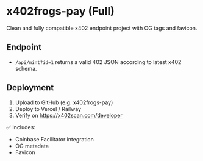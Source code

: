 # x402frogs-pay (Full)

Clean and fully compatible x402 endpoint project with OG tags and favicon.

## Endpoint
- `/api/mint?id=1` returns a valid 402 JSON according to latest x402 schema.

## Deployment
1. Upload to GitHub (e.g. x402frogs-pay)
2. Deploy to Vercel / Railway
3. Verify on https://x402scan.com/developer

✅ Includes:
- Coinbase Facilitator integration
- OG metadata
- Favicon